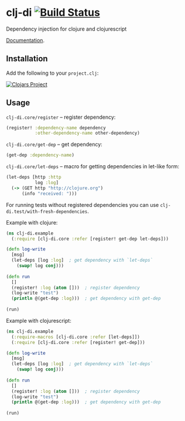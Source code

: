# clj-di [![Build Status](https://travis-ci.org/nvbn/clj-di.svg)](https://travis-ci.org/nvbn/clj-di)

Dependency injection for clojure and clojurescript

[Documentation](http://nvbn.github.io/clj-di/).

## Installation

Add the following to your `project.clj`:

[![Clojars Project](https://clojars.org/clj-di/latest-version.svg)](http://clojars.org/clj-di)

## Usage

`clj-di.core/register` &ndash;  register dependency:

```clojure
(register! :dependency-name dependency
           :other-dependency-name other-dependency)
```

`clj-di.core/get-dep` &ndash; get dependency:

```clojure
(get-dep :dependency-name)
```

`clj-di.core/let-deps` &ndash; macro for getting dependencies in let-like form:

```clojure
(let-deps [http :http
           log :log]
  (-> (GET http "http://clojure.org")
      (info "received: ")))
```

For running tests without registered dependencies you can use `clj-di.test/with-fresh-dependencies`.

Example with clojure:

```clojure
(ns clj-di.example
  (:require [clj-di.core :refer [register! get-dep let-deps]))

(defn log-write
  [msg]
  (let-deps [log :log]  ; get dependency with `let-deps`
    (swap! log conj)))
    
(defn run
  []
  (register! :log (atom []))  ; register dependency
  (log-write "test")
  (println @(get-dep :log)))  ; get dependency with get-dep
  
(run)

```

Example with clojurescript:

```clojure
(ns clj-di.example
  (:require-macros [clj-di.core :refer [let-deps]])
  (:require [clj-di.core :refer [register! get-dep]))

(defn log-write
  [msg]
  (let-deps [log :log]  ; get dependency with `let-deps`
    (swap! log conj)))
    
(defn run
  []
  (register! :log (atom []))  ; register dependency
  (log-write "test")
  (println @(get-dep :log)))  ; get dependency with get-dep
  
(run)

```
